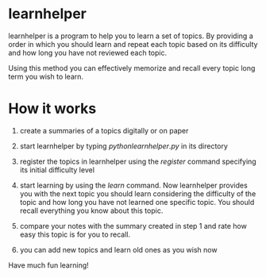 # learnhelper

learnhelper is a program to help you to learn a set of topics. By providing a order in which you should learn and repeat each topic based on its difficulty and how long you have not reviewed each topic.

Using this method you can effectively memorize and recall every topic long term you wish to learn.

# How it works

1. create a summaries of a topics digitally or on paper

2. start learnhelper by typing $python learnhelper.py$ in its directory

3. register the topics in learnhelper using the $register$ command specifying its initial difficulty level

4. start learning by using the $learn$ command. Now learnhelper provides you with the next topic you should learn considering the difficulty of the topic and how long you have not learned one specific topic. You should recall everything you know about this topic.

5. compare your notes with the summary created in step 1 and rate how easy this topic is for you to recall.

6. you can add new topics and learn old ones as you wish now

Have much fun learning!
